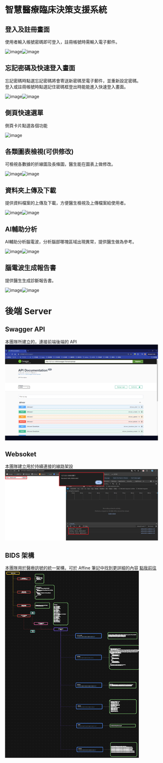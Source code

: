 # 智慧醫療臨床決策支援系統
## 登入及註冊畫面
使用者輸入帳號密碼即可登入，註冊帳號時需輸入電子郵件。

![image](https://github.com/user-attachments/assets/465bd551-d9a4-4e73-9d46-e110c1a89b31)![image](https://github.com/user-attachments/assets/6fbb8cbf-d2a6-4b5d-8e65-7dc479c033b9)
## 忘記密碼及快速登入畫面
忘記密碼時點選忘記密碼將會寄送新密碼至電子郵件，並重新設定密碼。<br> 登入或註冊帳號時點選記住密碼框登出時能能進入快速登入畫面。

![image](https://github.com/user-attachments/assets/86a01143-d8c8-400d-aebe-5757927e6ce5)![image](https://github.com/user-attachments/assets/29e76467-e0b6-41e3-9429-9591f2c8a8f7)
## 側頁快速選單
側頁卡片點選各個功能

![image](https://github.com/user-attachments/assets/159e98f1-a51f-459d-a4c3-354dd2131577)
## 各類圖表檢視(可供修改)
可檢視各數據的折線圖及長條圖，醫生能在圖表上做修改。

![image](https://github.com/user-attachments/assets/d339fd6f-65fc-48bb-a561-df873b1a40a6)![image](https://github.com/user-attachments/assets/d23de9b7-5eed-4406-85ae-c32932a48f5e)
## 資料夾上傳及下載
提供資料檔案的上傳及下載，方便醫生檢視及上傳檔案給使用者。

![image](https://github.com/user-attachments/assets/16a094b8-c4e4-4d8b-95c5-a103164e65f0)![image](https://github.com/user-attachments/assets/cc37dc13-b074-4578-9ab5-f1e359b6e3a5)
## AI輔助分析
AI輔助分析腦電波，分析腦部哪塊區域出現異常，提供醫生做為參考。

![image](https://github.com/user-attachments/assets/5cf13df7-67b1-42ed-80ff-63185f1bc7e7)![image](https://github.com/user-attachments/assets/3160b8b3-a1d1-4b5e-b653-139dbc8fd3dd)
## 腦電波生成報告書 
提供醫生生成診斷報告書。

![image](https://github.com/user-attachments/assets/aacbca9f-8c81-43fc-848a-976960659a64)![image](https://github.com/user-attachments/assets/422c53f3-a8d4-49a7-850f-169f725f4f6b)

# 後端 Server
## Swagger API
本團隊所建立的，連接前端後端的 API
![image](https://raw.githubusercontent.com/LUOCHUANXUN/113-B-smart-health-care-system/refs/heads/main/picture/hw06_1.png)


## Websoket
本團隊建立用於持續連接的線路架設
![image](https://raw.githubusercontent.com/LUOCHUANXUN/113-B-smart-health-care-system/refs/heads/main/picture/hw06_2.png)


## BIDS 架構
本團隊用於醫療訊號的統一架構，可於 Affine 筆記中找到更詳細的內容
<a href="https://app.affine.pro/workspace/77e52ef7-f9ac-4d8d-b9f1-936550fc5b47/V5jA4_LWrTkKMyNngT41u?mode=edgeless">點我前往</a>
![image](https://raw.githubusercontent.com/LUOCHUANXUN/113-B-smart-health-care-system/refs/heads/main/picture/hw06_3.png)
